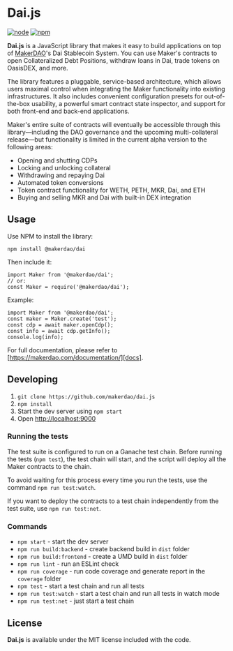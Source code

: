 # Dai.js

[![node][node]][node-url]
[![npm][npm]][npm-url]
<!-- these will work once the repo is public
[![tests][tests]][tests-url]
[![coverage][cover]][cover-url]
-->

**Dai.js** is a JavaScript library that makes it easy to build applications on top of [MakerDAO][makerdao]'s Dai Stablecoin System. You can use Maker's contracts to open Collateralized Debt Positions, withdraw loans in Dai, trade tokens on OasisDEX, and more.

The library features a pluggable, service-based architecture, which allows users maximal control when integrating the Maker functionality into existing infrastructures. It also includes convenient configuration presets for out-of-the-box usability, a powerful smart contract state inspector, and support for both front-end and back-end applications.

Maker's entire suite of contracts will eventually be accessible through this library—including the DAO governance and the upcoming multi-collateral release—but functionality is limited in the current alpha version to the following areas:

* Opening and shutting CDPs
* Locking and unlocking collateral
* Withdrawing and repaying Dai
* Automated token conversions
* Token contract functionality for WETH, PETH, MKR, Dai, and ETH
* Buying and selling MKR and Dai with built-in DEX integration

## Usage

Use NPM to install the library:
```
npm install @makerdao/dai
```

Then include it:

```
import Maker from '@makerdao/dai';
// or:
const Maker = require('@makerdao/dai');
```

Example:
```
import Maker from '@makerdao/dai';
const maker = Maker.create('test');
const cdp = await maker.openCdp();
const info = await cdp.getInfo();
console.log(info);
```

For full documentation, please refer to [https://makerdao.com/documentation/][docs].

## Developing

1. `git clone https://github.com/makerdao/dai.js`
2. `npm install`
3. Start the dev server using `npm start`
3. Open [http://localhost:9000](http://localhost:9000)

### Running the tests

The test suite is configured to run on a Ganache test chain. Before running the tests (`npm test`), the test chain will start, and the script will deploy all the Maker contracts to the chain.

To avoid waiting for this process every time you run the tests, use the command `npm run test:watch`.

If you want to deploy the contracts to a test chain independently from the test suite, use `npm run test:net`.

### Commands

- `npm start` - start the dev server
- `npm run build:backend` - create backend build in `dist` folder
- `npm run build:frontend` - create a UMD build in `dist` folder
- `npm run lint` - run an ESLint check
- `npm run coverage` - run code coverage and generate report in the `coverage` folder
- `npm test` - start a test chain and run all tests
- `npm run test:watch` - start a test chain and run all tests in watch mode
- `npm run test:net` - just start a test chain

## License

**Dai.js** is available under the MIT license included with the code.

[npm]: https://img.shields.io/badge/npm-5.6.0-blue.svg
[npm-url]: https://npmjs.com/

[node]: https://img.shields.io/node/v/latest.svg
[node-url]: https://nodejs.org

[tests]: http://img.shields.io/travis/makerdao/dai.js.svg
[tests-url]: https://travis-ci.org/makerdao/dai.js

[cover]: https://codecov.io/gh/makerdao/dai.js/branch/master/graph/badge.svg
[cover-url]: https://codecov.io/gh/makerdao/dai.js

[makerdao]: https://makerdao.com
[docs]: https://makerdao.com/documentation
